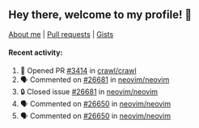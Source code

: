 ## Hey there, welcome to my profile! 👋

[About me](https://seandewar.github.io/)
 | [Pull requests](https://github.com/search?p=1&q=author%3Aseandewar+is%3Apr)
 | [Gists](https://gist.github.com/seandewar)

#### Recent activity:

<!--START_SECTION:activity-->
1. 💪 Opened PR [#3414](https://github.com/crawl/crawl/pull/3414) in [crawl/crawl](https://github.com/crawl/crawl)
2. 🗣 Commented on [#26681](https://github.com/neovim/neovim/issues/26681#issuecomment-1864781638) in [neovim/neovim](https://github.com/neovim/neovim)
3. 🔒 Closed issue [#26681](https://github.com/neovim/neovim/issues/26681) in [neovim/neovim](https://github.com/neovim/neovim)
4. 🗣 Commented on [#26650](https://github.com/neovim/neovim/issues/26650#issuecomment-1863566875) in [neovim/neovim](https://github.com/neovim/neovim)
5. 🗣 Commented on [#26650](https://github.com/neovim/neovim/issues/26650#issuecomment-1863563328) in [neovim/neovim](https://github.com/neovim/neovim)
<!--END_SECTION:activity-->
